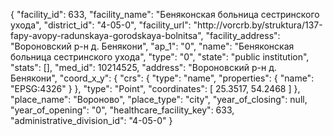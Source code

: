 {
    "facility_id": 633,
    "facility_name": "Беняконская больница сестринского ухода",
    "district_id": "4-05-0",
    "facility_url": "http:\/\/vorcrb.by\/struktura\/137-fapy-avopy-radunskaya-gorodskaya-bolnitsa",
    "facility_address": "Вороновский р-н д. Бенякони",
    "ap_1": "0",
    "name": "Беняконская больница сестринского ухода",
    "type": "0",
    "state": "public institution",
    "stats": [],
    "med_id": 10214525,
    "address": "Вороновский р-н д. Бенякони",
    "coord_x_y": {
        "crs": {
            "type": "name",
            "properties": {
                "name": "EPSG:4326"
            }
        },
        "type": "Point",
        "coordinates": [
            25.3517,
            54.2468
        ]
    },
    "place_name": "Вороново",
    "place_type": "city",
    "year_of_closing": null,
    "year_of_opening": "0",
    "healthcare_facility_key": 633,
    "administrative_division_id": "4-05-0"
}